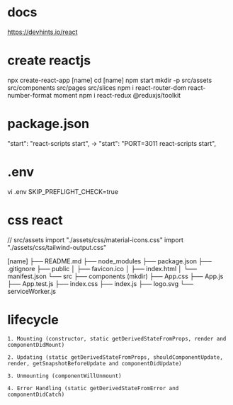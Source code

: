 # docs
https://devhints.io/react

# create reactjs
npx create-react-app [name]
cd [name]
npm start
mkdir -p src/assets src/components src/pages src/slices 
npm i react-router-dom react-number-format moment
npm i react-redux @reduxjs/toolkit

# package.json
"start": "react-scripts start",
->
"start": "PORT=3011 react-scripts start",

# .env
vi .env
SKIP_PREFLIGHT_CHECK=true

# css react
// src/assets
import "./assets/css/material-icons.css"
import "./assets/css/tailwind-output.css"

[name]
├── README.md
├── node_modules
├── package.json
├── .gitignore
├── public
│   ├── favicon.ico
│   ├── index.html
│   └── manifest.json
└── src
    ├── components (mkdir) 
    ├── App.css
    ├── App.js
    ├── App.test.js
    ├── index.css
    ├── index.js
    ├── logo.svg
    └── serviceWorker.js

# lifecycle
```
1. Mounting (constructor, static getDerivedStateFromProps, render and componentDidMount)

2. Updating (static getDerivedStateFromProps, shouldComponentUpdate, render, getSnapshotBeforeUpdate and componentDidUpdate)

3. Unmounting (componentWillUnmount)

4. Error Handling (static getDerivedStateFromError and componentDidCatch)